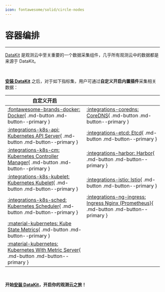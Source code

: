 ```yaml
---
icon: fontawesome/solid/circle-nodes
---
```

# 容器编排

---

[DataKit](../../datakit/) 是观测云中至关重要的一个数据采集组件，几乎所有观测云中的数据都是来源于 DataKit。

<br/>

[**安装 DataKit**](../../datakit/datakit-daemonset-deploy.md) 之后，对于如下指标集，用户可通过**自定义开启内置插件**采集相关数据：


| **自定义开启**  |    |
| --------- | ---- |
| [:fontawesome-brands-docker: Docker](docker.md){ .md-button .md-button--primary } | [:integrations-coredns: CoreDNS](coredns.md){ .md-button .md-button--primary } |
| [:integrations-k8s-api: Kubernetes API Server](kubernetes-api-server.md){ .md-button .md-button--primary } |  [:integrations-etcd: Etcd](etcd.md){ .md-button .md-button--primary }  |
| [:integrations-k8s-cm: Kubernetes Controller Manager](kubernetes-controller-manager.md){ .md-button .md-button--primary }|  [:integrations-harbor: Harbor](harbor.md){ .md-button .md-button--primary } |
| [:integrations-k8s-kubelet: Kubernetes Kubelet](kubernetes-kubelet.md){ .md-button .md-button--primary }   | [:integrations-istio: Istio](istio.md){ .md-button .md-button--primary }  |
| [:integrations-k8s-sched: Kubernetes Scheduler](kube-scheduler.md){ .md-button .md-button--primary }  | [:integrations-ng-ingress: Ingress Nginx (Prometheus)](ingress-nginx-prom.md){ .md-button .md-button--primary } |
| [:material-kubernetes: Kube State Metrics](kube-state-metrics.md){ .md-button .md-button--primary }  |    |
| [:material-kubernetes: Kubernetes With Metric Server](kube-metric-server.md){ .md-button .md-button--primary }  |   |

<br/>

**开始[安装 DataKit](../../datakit/datakit-daemonset-deploy.md)，开启你的观测云之旅！**
